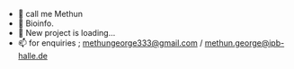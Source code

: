 - 👋 call me Methun
- 👀 Bioinfo.
- 🌱 New project is loading...
- 📫 for enquiries ; methungeorge333@gmail.com / methun.george@ipb-halle.de

<!---
georgejr45/georgejr45 is a ✨ special ✨ repository because its `README.md` (this file) appears on your GitHub profile.
You can click the Preview link to take a look at your changes.
--->
